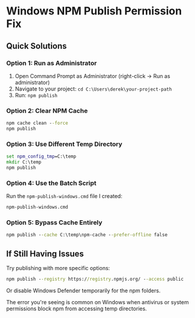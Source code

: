 # Windows NPM Publish Permission Fix

## Quick Solutions

### Option 1: Run as Administrator
1. Open Command Prompt as Administrator (right-click → Run as administrator)
2. Navigate to your project: `cd C:\Users\derek\your-project-path`
3. Run: `npm publish`

### Option 2: Clear NPM Cache
```cmd
npm cache clean --force
npm publish
```

### Option 3: Use Different Temp Directory
```cmd
set npm_config_tmp=C:\temp
mkdir C:\temp
npm publish
```

### Option 4: Use the Batch Script
Run the `npm-publish-windows.cmd` file I created:
```cmd
npm-publish-windows.cmd
```

### Option 5: Bypass Cache Entirely
```cmd
npm publish --cache C:\temp\npm-cache --prefer-offline false
```

## If Still Having Issues

Try publishing with more specific options:
```cmd
npm publish --registry https://registry.npmjs.org/ --access public
```

Or disable Windows Defender temporarily for the npm folders.

The error you're seeing is common on Windows when antivirus or system permissions block npm from accessing temp directories.